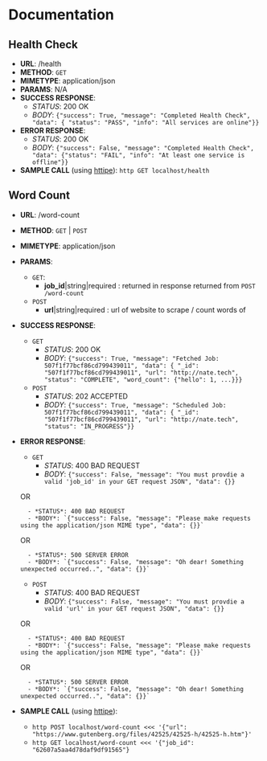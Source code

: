 # Documentation

## Health Check
- **URL**: /health
- **METHOD**: `GET`
- **MIMETYPE**: application/json
- **PARAMS**: N/A
- **SUCCESS RESPONSE**:
    - *STATUS*: 200 OK
    - *BODY*: `{"success": True, "message": "Completed Health Check", "data": { "status": "PASS", "info": "All services are online"}}`
- **ERROR RESPONSE**:
    - *STATUS*: 200 OK
    - *BODY*: `{"success": False, "message": "Completed Health Check", "data": {"status": "FAIL", "info": "At least one service is offline"}}`
- **SAMPLE CALL** (using [httipe](https://httpie.io/)): `http GET localhost/health`

## Word Count
- **URL**: /word-count
- **METHOD**: `GET` | `POST`
- **MIMETYPE**: application/json
- **PARAMS**:
    - `GET`:
        - **job_id**|string|required : returned in response returned from `POST /word-count`
    - `POST`
        - **url**|string|required : url of website to scrape / count words of
- **SUCCESS RESPONSE**:
    - `GET`
        - *STATUS*: 200 OK
        - *BODY*: `{"success": True, "message": "Fetched Job: 507f1f77bcf86cd799439011", "data": { "_id": "507f1f77bcf86cd799439011", "url": "http://nate.tech", "status": "COMPLETE", "word_count": {"hello": 1, ...}}}`
    - `POST`
        - *STATUS*: 202 ACCEPTED
        - *BODY*: `{"success": True, "message": "Scheduled Job: 507f1f77bcf86cd799439011", "data": { "_id": "507f1f77bcf86cd799439011", "url": "http://nate.tech", "status": "IN_PROGRESS"}}`
- **ERROR RESPONSE**:
    - `GET`
        - *STATUS*: 400 BAD REQUEST
        - *BODY*: `{"success": False, "message": "You must provdie a valid 'job_id' in your GET request JSON", "data": {}}`

    OR

        - *STATUS*: 400 BAD REQUEST
        - *BODY*: `{"success": False, "message": "Please make requests using the application/json MIME type", "data": {}}`

    OR

        - *STATUS*: 500 SERVER ERROR
        - *BODY*: `{"success": False, "message": "Oh dear! Something unexpected occurred..", "data": {}}`
    - `POST`
        - *STATUS*: 400 BAD REQUEST
        - *BODY*: `{"success": False, "message": "You must provdie a valid 'url' in your GET request JSON", "data": {}}`

    OR

        - *STATUS*: 400 BAD REQUEST
        - *BODY*: `{"success": False, "message": "Please make requests using the application/json MIME type", "data": {}}`

    OR

        - *STATUS*: 500 SERVER ERROR
        - *BODY*: `{"success": False, "message": "Oh dear! Something unexpected occurred..", "data": {}}`
- **SAMPLE CALL** (using [httipe](https://httpie.io/)):
    - `http POST localhost/word-count <<< '{"url": "https://www.gutenberg.org/files/42525/42525-h/42525-h.htm"}'`
    - `http GET localhost/word-count <<< '{"job_id": "62607a5aa4d78daf9df91565"}`

